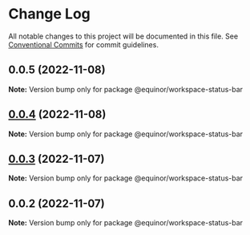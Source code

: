 # Change Log

All notable changes to this project will be documented in this file.
See [Conventional Commits](https://conventionalcommits.org) for commit guidelines.

## 0.0.5 (2022-11-08)

**Note:** Version bump only for package @equinor/workspace-status-bar

## [0.0.4](https://github.com/equinor/fusion-workspace/compare/@equinor/workspace-status-bar@0.0.3...@equinor/workspace-status-bar@0.0.4) (2022-11-08)

**Note:** Version bump only for package @equinor/workspace-status-bar

## [0.0.3](https://github.com/equinor/fusion-workspace/compare/@equinor/workspace-status-bar@0.0.2...@equinor/workspace-status-bar@0.0.3) (2022-11-07)

**Note:** Version bump only for package @equinor/workspace-status-bar

## 0.0.2 (2022-11-07)

**Note:** Version bump only for package @equinor/workspace-status-bar
